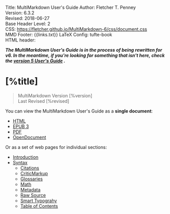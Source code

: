 Title:	MultiMarkdown User's Guide
Author:	Fletcher T. Penney  
Version:	6.3.2  
Revised:	2018-06-27  
Base Header Level:	2  
CSS:	https://fletcher.github.io/MultiMarkdown-6/css/document.css  
MMD Footer:	{{links.txt}}
LaTeX Config:	tufte-book  
HTML header:	<script type="text/javascript" src="https://cdnjs.cloudflare.com/ajax/libs/mathjax/2.7.2/MathJax.js?config=TeX-AMS-MML_HTMLorMML"></script>
<link rel="stylesheet" href="https://cdnjs.cloudflare.com/ajax/libs/highlight.js/9.12.0/styles/default.min.css">
<script type="text/javascript" src="https://cdnjs.cloudflare.com/ajax/libs/highlight.js/9.12.0/highlight.min.js"></script>
<script>hljs.initHighlightingOnLoad();</script>


***The MultiMarkdown User's Guide is in the process of being rewritten for v6.  In the meantime, if you're looking for something that isn't here, check the [version 5 User's Guide](http://fletcher.github.io/MultiMarkdown-5/) .***

#  [%title] #

> MultiMarkdown Version [%version]  
> Last Revised [%revised]


You can view the MultiMarkdown User's Guide as a **single document**:

* [HTML](MMD_Users_Guide.html)
* [EPUB 3](MMD_Users_Guide.epub)
* [PDF](MMD_Users_Guide.pdf)
* [OpenDocument](MMD_Users_Guide.fodt)

Or as a set of web pages for individual sections:

* [Introduction](introduction.html)
* [Syntax](syntax/index.html)
	* [Citations](syntax/citation.html)
	* [CriticMarkup](syntax/critic.html)
	* [Glossaries](syntax/glossary.html)
	* [Math](syntax/math.html)
	* [Metadata](syntax/metadata.html)
	* [Raw Source](syntax/raw.html)
	* [Smart Typograhy](syntax/typography.html)
	* [Table of Contents](syntax/toc.html)
